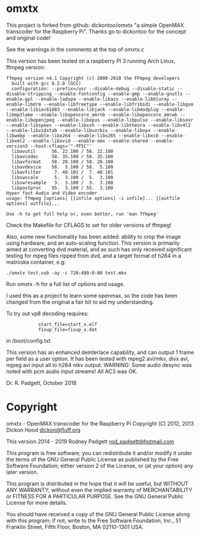 omxtx
=====

This project is forked from github: dickontoo/omxtx "a simple OpenMAX transcoder for the Raspberry Pi".
Thanks go to dickontoo for the concept and original code!

See the warnings in the comments at the top of omxtx.c

This version has been tested on a raspberry PI 3 running Arch Linux, ffmpeg version:

```
ffmpeg version n4.1 Copyright (c) 2000-2018 the FFmpeg developers
  built with gcc 8.2.0 (GCC)
  configuration: --prefix=/usr --disable-debug --disable-static --disable-stripping --enable-fontconfig --enable-gmp --enable-gnutls --enable-gpl --enable-ladspa --enable-libass --enable-libbluray --enable-libdrm --enable-libfreetype --enable-libfribidi --enable-libgsm --enable-libiec61883 --enable-libjack --enable-libmodplug --enable-libmp3lame --enable-libopencore_amrnb --enable-libopencore_amrwb --enable-libopenjpeg --enable-libopus --enable-libpulse --enable-libsoxr --enable-libspeex --enable-libssh --enable-libtheora --enable-libv4l2 --enable-libvidstab --enable-libvorbis --enable-libvpx --enable-libwebp --enable-libx264 --enable-libx265 --enable-libxcb --enable-libxml2 --enable-libxvid --enable-omx --enable-shared --enable-version3 --host-cflags='"-fPIC"'
  libavutil      56. 22.100 / 56. 22.100
  libavcodec     58. 35.100 / 58. 35.100
  libavformat    58. 20.100 / 58. 20.100
  libavdevice    58.  5.100 / 58.  5.100
  libavfilter     7. 40.101 /  7. 40.101
  libswscale      5.  3.100 /  5.  3.100
  libswresample   3.  3.100 /  3.  3.100
  libpostproc    55.  3.100 / 55.  3.100
Hyper fast Audio and Video encoder
usage: ffmpeg [options] [[infile options] -i infile]... {[outfile options] outfile}...

Use -h to get full help or, even better, run 'man ffmpeg'

```
Check the Makefile for CFLAGS to set for older versions of ffmpeg!

Also, some new functionality has been added: ability to crop the image using hardware, and an
auto-scaling function. This version is primarily aimed at converting dvd material,
and as such has only received significant testing for mpeg files ripped from dvd, and a target
format of h264 in a matroska container, e.g:

```
./omxtx test.vob -ay -c 720:480:0:80 test.mkv
```
Run omxtx -h for a full list of options and usage.

I used this as a project to learn some openmax, so the code has been changed from the original a fair bit to aid
my understanding.

To try out vp8 decoding requires:
```
            start_file=start_x.elf
            fixup_file=fixup_x.dat
```
in /boot/config.txt

This version has an enhanced deinterlace capability, and can output 1 frame per field as a user option.
It has been tested with mpeg2 avi/mkv, divx avi, mjpeg avi input all to h264 mkv output.
WARNING: Some audio desync was noted with pcm audio input streams! All AC3 was OK.

Dr. R. Padgett, October 2018

Copyright
=========

omxtx - OpenMAX transcoder for the Raspberry Pi
Copyright (C) 2012, 2013 Dickon Hood <dickon@fluff.org>

This version 2014 - 2019 Rodney Padgett <rod_padgett@hotmail.com>

This program is free software; you can redistribute it and/or modify
it under the terms of the GNU General Public License as published by
the Free Software Foundation; either version 2 of the License, or
(at your option) any later version.

This program is distributed in the hope that it will be useful,
but WITHOUT ANY WARRANTY; without even the implied warranty of
MERCHANTABILITY or FITNESS FOR A PARTICULAR PURPOSE.  See the
GNU General Public License for more details.

You should have received a copy of the GNU General Public License along
with this program; if not, write to the Free Software Foundation, Inc.,
51 Franklin Street, Fifth Floor, Boston, MA 02110-1301 USA.

